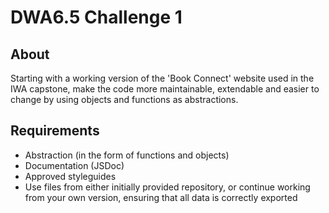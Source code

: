 # DWA6.5 Challenge 1

## About

Starting with a working version of the 'Book Connect' website used in the IWA capstone, make the code more maintainable, extendable and easier to change by using objects and functions as abstractions.

## Requirements

- Abstraction (in the form of functions and objects)
- Documentation (JSDoc)
- Approved styleguides
- Use files from either initially provided repository, or continue working from your own version, ensuring that all data is correctly exported